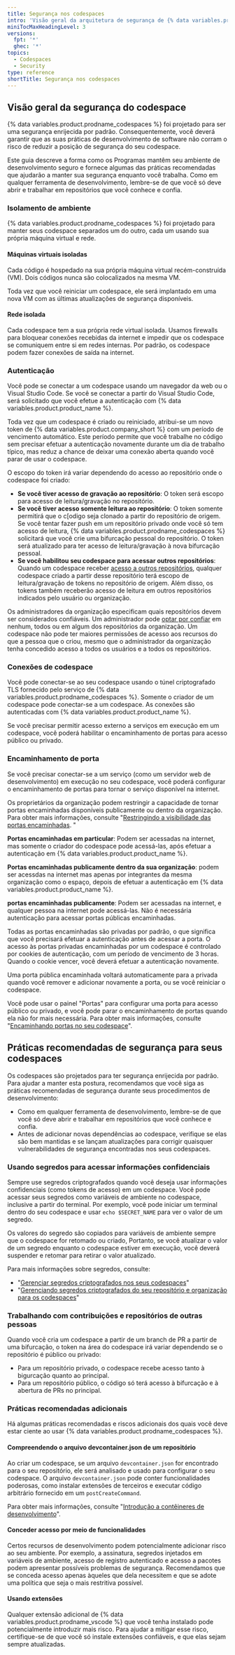 ```yaml
---
title: Segurança nos codespaces
intro: 'Visão geral da arquitetura de segurança de {% data variables.product.prodname_codespaces %}, com orientações para ajudar a manter a segurança e minimizar o risco de ataque.'
miniTocMaxHeadingLevel: 3
versions:
  fpt: '*'
  ghec: '*'
topics:
  - Codespaces
  - Security
type: reference
shortTitle: Segurança nos codespaces
---
```


## Visão geral da segurança do codespace

{% data variables.product.prodname_codespaces %} foi projetado para ser uma segurança enrijecida por padrão. Consequentemente, você deverá garantir que as suas práticas de desenvolvimento de software não corram o risco de reduzir a posição de segurança do seu codespace.

Este guia descreve a forma como os Programas mantêm seu ambiente de desenvolvimento seguro e fornece algumas das práticas recomendadas que ajudarão a manter sua segurança enquanto você trabalha. Como em qualquer ferramenta de desenvolvimento, lembre-se de que você só deve abrir e trabalhar em repositórios que você conhece e confia.

### Isolamento de ambiente

{% data variables.product.prodname_codespaces %} foi projetado para manter seus codespace separados um do outro, cada um usando sua própria máquina virtual e rede.

#### Máquinas virtuais isoladas

Cada código é hospedado na sua própria máquina virtual recém-construída (VM). Dois códigos nunca são colocalizados na mesma VM.

Toda vez que você reiniciar um codespace, ele será implantado em uma nova VM com as últimas atualizações de segurança disponíveis.

#### Rede isolada

Cada codespace tem a sua própria rede virtual isolada. Usamos firewalls para bloquear conexões recebidas da internet e impedir que os codespace se comuniquem entre si em redes internas. Por padrão, os codespace podem fazer conexões de saída na internet.

### Autenticação

Você pode se conectar a um codespace usando um navegador da web ou o Visual Studio Code. Se você se conectar a partir do Visual Studio Code, será solicitado que você efetue a autenticação com {% data variables.product.product_name %}.

Toda vez que um codespace é criado ou reiniciado, atribui-se um novo token de {% data variables.product.company_short %} com um período de vencimento automático. Este período permite que você trabalhe no código sem precisar efetuar a autenticação novamente durante um dia de trabalho típico, mas reduz a chance de deixar uma conexão aberta quando você parar de usar o codespace.

O escopo do token irá variar dependendo do acesso ao repositório onde o codespace foi criado:

- **Se você tiver acesso de gravação ao repositório**: O token será escopo para acesso de leitura/gravação no repositório.
- **Se você tiver acesso somente leitura ao repositório**: O token somente permitirá que o c[odigo seja clonado a partir do repositório de origem. Se você tentar fazer push em um repositório privado onde você só tem acesso de leitura, {% data variables.product.prodname_codespaces %} solicitará que você crie uma bifurcação pessoal do repositório. O token será atualizado para ter acesso de leitura/gravação à nova bifurcação pessoal.
- **Se você habilitou seu codespace para acessar outros repositórios**: Quando um codespace receber [acesso a outros repositórios](/codespaces/managing-codespaces-for-your-organization/managing-access-and-security-for-your-organizations-codespaces), qualquer codespace criado a partir desse repositório terá escopo de leitura/gravação de tokens no repositório de origem. Além disso, os tokens também receberão acesso de leitura em outros repositórios indicados pelo usuário ou organização.

Os administradores da organização especificam quais repositórios devem ser considerados confiáveis. Um administrador pode [optar por confiar](/codespaces/managing-codespaces-for-your-organization/managing-access-and-security-for-your-organizations-codespaces) em nenhum, todos ou em algum dos repositórios da organização. Um codespace não pode ter maiores permissões de acesso aos recursos do que a pessoa que o criou, mesmo que o administrador da organização tenha concedido acesso a todos os usuários e a todos os repositórios.

### Conexões de codespace

Você pode conectar-se ao seu codespace usando o túnel criptografado TLS fornecido pelo serviço de {% data variables.product.prodname_codespaces %}. Somente o criador de um codespace pode conectar-se a um codespace. As conexões são autenticadas com {% data variables.product.product_name %}.

Se você precisar permitir acesso externo a serviços em execução em um codespace, você poderá habilitar o encaminhamento de portas para acesso público ou privado.

### Encaminhamento de porta

Se você precisar conectar-se a um serviço (como um servidor web de desenvolvimento) em execução no seu codespace, você poderá configurar o encaminhamento de portas para tornar o serviço disponível na internet.

Os proprietários da organização podem restringir a capacidade de tornar portas encaminhadas disponíveis publicamente ou dentro da organização. Para obter mais informações, consulte "[Restringindo a visibilidade das portas encaminhadas](/codespaces/managing-codespaces-for-your-organization/restricting-the-visibility-of-forwarded-ports). "

**Portas encaminhadas em particular**: Podem ser acessadas na internet, mas somente o criador do codespace pode acessá-las, após efetuar a autenticação em {% data variables.product.product_name %}.

**Portas encaminhadas publicamente dentro da sua organização**: podem ser acessdas na internet mas apenas por integrantes da mesma organização como o espaço, depois de efetuar a autenticação em {% data variables.product.product_name %}.

**portas encaminhadas publicamente**: Podem ser acessadas na internet, e qualquer pessoa na internet pode acessá-las. Não é necessária autenticação para acessar portas públicas encaminhadas.

Todas as portas encaminhadas são privadas por padrão, o que significa que você precisará efetuar a autenticação antes de acessar a porta. O acesso às portas privadas encaminhadas por um codespace é controlado por cookies de autenticação, com um período de vencimento de 3 horas. Quando o cookie vencer, você deverá efetuar a autenticação novamente.

Uma porta pública encaminhada voltará automaticamente para a privada quando você remover e adicionar novamente a porta, ou se você reiniciar o codespace.

Você pode usar o painel "Portas" para configurar uma porta para acesso público ou privado, e você pode parar o encaminhamento de portas quando ela não for mais necessária. Para obter mais informações, consulte "[Encaminhando portas no seu codespace](/codespaces/developing-in-codespaces/forwarding-ports-in-your-codespace)".

## Práticas recomendadas de segurança para seus codespaces

Os codespaces são projetados para ter segurança enrijecida por padrão. Para ajudar a manter esta postura, recomendamos que você siga as práticas recomendadas de segurança durante seus procedimentos de desenvolvimento:

- Como em qualquer ferramenta de desenvolvimento, lembre-se de que você só deve abrir e trabalhar em repositórios que você conhece e confia.
- Antes de adicionar novas dependências ao codespace, verifique se elas são bem mantidas e se lançam atualizações para corrigir quaisquer vulnerabilidades de segurança encontradas nos seus codespaces.

### Usando segredos para acessar informações confidenciais

Sempre use segredos criptografados quando você deseja usar informações confidenciais (como tokens de acesso) em um codespace. Você pode acessar seus segredos como variáveis de ambiente no codespace, inclusive a partir do terminal. Por exemplo, você pode iniciar um terminal dentro do seu codespace e usar `echo $SECRET_NAME` para ver o valor de um segredo.

Os valores do segredo são copiados para variáveis de ambiente sempre que o codespace for retomado ou criado, Portanto, se você atualizar o valor de um segredo enquanto o codespace estiver em execução, você deverá suspender e retomar para retirar o valor atualizado.

Para mais informações sobre segredos, consulte:
- "[Gerenciar segredos criptografados nos seus codespaces](/codespaces/managing-your-codespaces/managing-encrypted-secrets-for-your-codespaces)"
- "[Gerenciando segredos criptografados do seu repositório e organização para os codespaces](/codespaces/managing-codespaces-for-your-organization/managing-encrypted-secrets-for-your-repository-and-organization-for-codespaces)"

### Trabalhando com contribuições e repositórios de outras pessoas

Quando você cria um codespace a partir de um branch de PR a partir de uma bifurcação, o token na área do codespace irá variar dependendo se o repositório é público ou privado:
- Para um repositório privado, o codespace recebe acesso tanto à bigurcação quanto ao principal.
- Para um repositório público, o código só terá acesso à bifurcação e à abertura de PRs no principal.

### Práticas recomendadas adicionais

Há algumas práticas recomendadas e riscos adicionais dos quais você deve estar ciente ao usar {% data variables.product.prodname_codespaces %}.

#### Compreendendo o arquivo devcontainer.json de um repositório

Ao criar um codespace, se um arquivo `devcontainer.json` for encontrado para o seu repositório, ele será analisado e usado para configurar o seu codespace. O arquivo `devcontainer.json` pode conter funcionalidades poderosas, como instalar extensões de terceiros e executar código arbitrário fornecido em um `postCreateCommand`.

Para obter mais informações, consulte "[Introdução a contêineres de desenvolvimento](/codespaces/setting-up-your-project-for-codespaces/introduction-to-dev-containers)".

#### Conceder acesso por meio de funcionalidades

Certos recursos de desenvolvimento podem potencialmente adicionar risco ao seu ambiente. Por exemplo, a assinatura, segredos injetados em variáveis de ambiente, acesso de registro autenticado e acesso a pacotes podem apresentar possíveis problemas de segurança. Recomendamos que se conceda acesso apenas àqueles que dela necessitem e que se adote uma política que seja o mais restritiva possível.

#### Usando extensões

Qualquer extensão adicional de {% data variables.product.prodname_vscode %} que você tenha instalado pode potencialmente introduzir mais risco. Para ajudar a mitigar esse risco, certifique-se de que você só instale extensões confiáveis, e que elas sejam sempre atualizadas.
